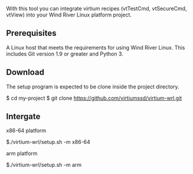 With this tool you can integrate virtium recipes (vtTestCmd, vtSecureCmd, vtView) into your Wind River Linux platform project.

Prerequisites
-------------

A Linux host that meets the requirements for using Wind River Linux. This includes Git version 1.9 or greater and Python 3.

Download
-------------
The setup program is expected to be clone inside the project directory.

$ cd my-project
$ git clone https://github.com/virtiumssd/virtium-wrl.git

Intergate
-------------
x86-64 platform

$./virtium-wrl/setup.sh -m x86-64

arm platform

$./virtium-wrl/setup.sh -m arm
